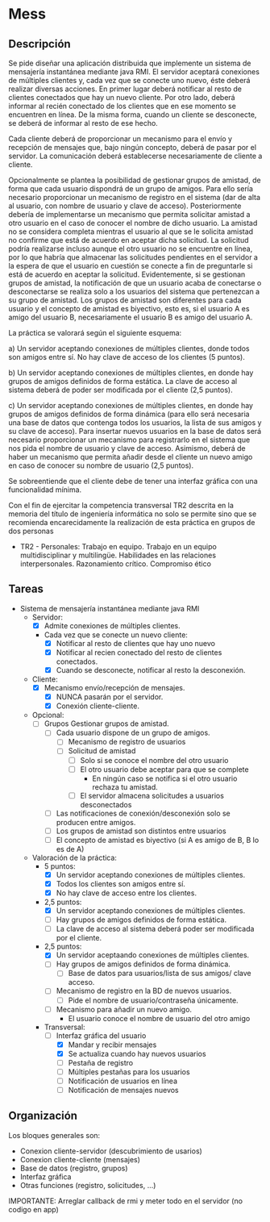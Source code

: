 # Mess

## Descripción

Se pide diseñar una aplicación distribuida que implemente un sistema de mensajería instantánea mediante java RMI. El servidor aceptará conexiones de múltiples clientes y, cada vez que se conecte uno nuevo, éste deberá realizar diversas acciones. En primer lugar deberá notificar al resto de clientes conectados que hay un nuevo cliente. Por otro lado, deberá informar al recién conectado de los clientes que en ese momento se encuentren en línea. De la misma forma, cuando un cliente se desconecte, se deberá de informar al resto de ese hecho.

Cada cliente deberá de proporcionar un mecanismo para el envío y recepción de mensajes que, bajo ningún concepto, deberá de pasar por el servidor. La comunicación deberá establecerse necesariamente de cliente a cliente.

Opcionalmente se plantea la posibilidad de gestionar grupos de amistad, de forma que cada usuario dispondrá de un grupo de amigos. Para ello sería necesario proporcionar un mecanismo de registro en el sistema (dar de alta al usuario, con nombre de usuario y clave de acceso). Posteriormente debería de implementarse un mecanismo que permita solicitar amistad a otro usuario en el caso de conocer el nombre de dicho usuario. La amistad no se considera completa mientras el usuario al que se le solicita amistad no confirme que está de acuerdo en aceptar dicha solicitud. La solicitud podría realizarse incluso aunque el otro usuario no se encuentre en línea, por lo que habría que almacenar las solicitudes pendientes en el servidor a la espera de que el usuario en cuestión se conecte a fin de preguntarle si está de acuerdo en aceptar la solicitud. Evidentemente, si se gestionan grupos de amistad, la notificación de que un usuario acaba de conectarse o desconectarse se realiza solo a los usuarios del sistema que pertenezcan a su grupo de amistad. Los grupos de amistad son diferentes para cada usuario y el concepto de amistad es biyectivo, esto es, si el usuario A es amigo del usuario B, necesariamente el usuario B es amigo del usuario A.

La práctica se valorará según el siguiente esquema:

a) Un servidor aceptando conexiones de múltiples clientes, donde todos son amigos entre sí. No hay clave de acceso de los clientes (5 puntos).

b) Un servidor aceptando conexiones de múltiples clientes, en donde hay grupos de amigos definidos de forma estática. La clave de acceso al sistema deberá de poder ser modificada por el cliente (2,5 puntos).

c) Un servidor aceptando conexiones de múltiples clientes, en donde hay grupos de amigos definidos de forma dinámica (para ello será necesaria una base de datos que contenga todos los usuarios, la lista de sus amigos y su clave de acceso). Para insertar nuevos usuarios en la base de datos será necesario proporcionar un mecanismo para registrarlo en el sistema que nos pida el nombre de usuario y clave de acceso. Asimismo, deberá de haber un mecanismo que permita añadir desde el cliente un nuevo amigo en caso de conocer su nombre de usuario (2,5 puntos).

Se sobreentiende que el cliente debe de tener una interfaz gráfica con una funcionalidad mínima.

Con el fin de ejercitar la competencia transversal TR2 descrita en la memoria del título de ingeniería informática no solo se permite sino que se recomienda encarecidamente la realización de esta práctica en grupos de dos personas

- TR2 - Personales: Trabajo en equipo. Trabajo en un equipo multidisciplinar y multilingüe. Habilidades en las relaciones interpersonales. Razonamiento crítico. Compromiso ético

## Tareas
- Sistema de mensajería instantánea mediante java RMI
  - Servidor:
    - [x] Admite conexiones de múltiples clientes.
    - Cada vez que se conecte un nuevo cliente:
      - [x] Notificar al resto de clientes que hay uno nuevo
      - [x] Notificar al recien conectado del resto de clientes conectados.
      - [x] Cuando se desconecte, notificar al resto la desconexión.
  - Cliente:
    - [x] Mecanismo envío/recepción de mensajes.
      - [x] NUNCA pasarán por el servidor.
      - [x] Conexión cliente-cliente.
  - Opcional:
    - [ ] Grupos Gestionar grupos de amistad.
      - [ ] Cada usuario dispone de un grupo de amigos.
        - [ ] Mecanismo de registro de usuarios
        - [ ] Solicitud de amistad
          - [ ] Solo si se conoce el nombre del otro usuario
          - [ ] El otro usuario debe aceptar para que se complete
            - En ningún caso se notifica si el otro usuario rechaza tu amistad.
          - [ ] El servidor almacena solicitudes a usuarios desconectados
      - [ ] Las notificaciones de conexión/desconexión solo se producen entre amigos.
      - [ ] Los grupos de amistad son distintos entre usuarios
      - [ ] El concepto de amistad es biyectivo (si A es amigo de B, B lo es de A)
  - Valoración de la práctica:
    - 5 puntos:
      - [x] Un servidor aceptando conexiones de múltiples clientes.
      - [x] Todos los clientes son amigos entre sí.
      - [x] No hay clave de acceso entre los clientes.
    - 2,5 puntos:
      - [x] Un servidor aceptando conexiones de múltiples clientes.
      - [ ] Hay grupos de amigos definidos de forma estática.
      - [ ] La clave de acceso al sistema deberá poder ser modificada por el cliente.
    - 2,5 puntos:
      - [x] Un servidor aceptaando conexiones de múltiples clientes.
      - [ ] Hay grupos de amigos definidos de forma dinámica.
        - [ ] Base de datos para usuarios/lista de sus amigos/ clave acceso.
      - [ ] Mecanismo de registro en la BD de nuevos usuarios.
        - [ ] Pide el nombre de usuario/contraseña únicamente.
      - [ ] Mecanismo para añadir un nuevo amigo.
        - El usuario conoce el nombre de usuario del otro amigo
    - Transversal:
      - [ ] Interfaz gráfica del usuario
        - [x] Mandar y recibir mensajes
        - [x] Se actualiza cuando hay nuevos usuarios
        - [ ] Pestaña de registro
        - [ ] Múltiples pestañas para los usuarios
        - [ ] Notificación de usuarios en línea
        - [ ] Notificación de mensajes nuevos

## Organización

Los bloques generales son:

- Conexion cliente-servidor (descubrimiento de usarios)
- Conexion cliente-cliente (mensajes)
- Base de datos (registro, grupos)
- Interfaz gráfica
- Otras funciones (registro, solicitudes, ...)

IMPORTANTE: Arreglar callback de rmi y meter todo en el servidor (no codigo en app)
